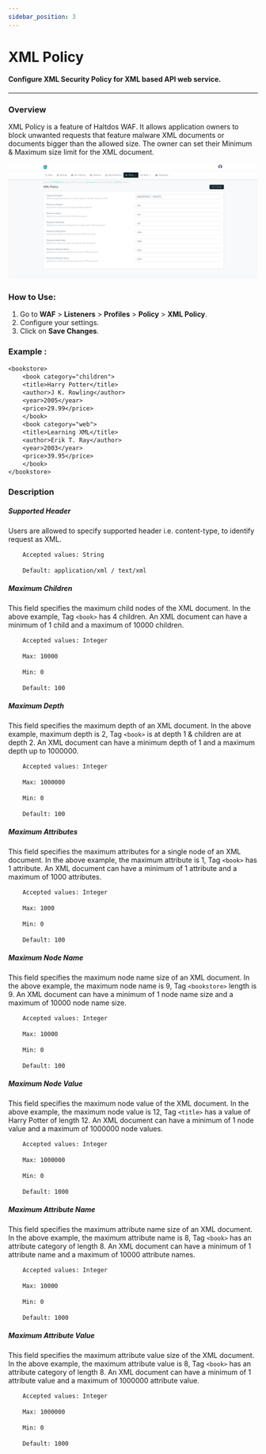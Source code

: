 ```yaml
---
sidebar_position: 3
---
```


# XML Policy

#### Configure XML Security Policy for XML based API web service.
---

### Overview

XML Policy is a feature of Haltdos WAF. It allows application owners to block unwanted requests that feature malware XML documents or documents bigger than the allowed size. The owner can set their Minimum & Maximum size limit for the XML document.

![Xmlpolicy](/img/waf/v8/docs/WAFxmlpolicy.png)

### How to Use:
1. Go to **WAF** > **Listeners** > **Profiles** > **Policy** > **XML Policy**.
2. Configure your settings.
3. Click on **Save Changes**.

### Example :

```
<bookstore>
    <book category="children">
    <title>Harry Potter</title>
    <author>J K. Rowling</author>
    <year>2005</year>
    <price>29.99</price>
    </book>
    <book category="web">
    <title>Learning XML</title>
    <author>Erik T. Ray</author>
    <year>2003</year>
    <price>39.95</price>
    </book>
</bookstore> 
```

### Description

##### **Supported Header**  
 Users are allowed to specify supported header i.e. content-type, to identify request as XML.

```
    Accepted values: String 

    Default: application/xml / text/xml
```


##### **Maximum Children**  
This field specifies the maximum child nodes of the XML document. In the above example, Tag ``<book>`` has 4 children. An XML document can have a minimum of 1 child and a maximum of 10000 children.

```
    Accepted values: Integer 

    Max: 10000

    Min: 0

    Default: 100 
```


##### **Maximum Depth**  
This field specifies the maximum depth of an XML document. In the above example, maximum depth is 2, Tag ``<book>`` is at depth 1 & children are at depth 2. An XML document can have a minimum depth of 1 and a maximum depth up to 1000000.

```
    Accepted values: Integer 

    Max: 1000000

    Min: 0

    Default: 100 
```


##### **Maximum Attributes**  
This field specifies the maximum attributes for a single node of an XML document. In the above example, the maximum attribute is 1, Tag ``<book>`` has 1 attribute. An XML document can have a minimum of 1 attribute and a maximum of 1000 attributes.

```
    Accepted values: Integer

    Max: 1000

    Min: 0

    Default: 100 
```


##### **Maximum Node Name**  
This field specifies the maximum node name size of an XML document. In the above example, the maximum node name is 9, Tag ``<bookstore>`` length is 9. An XML document can have a minimum of 1 node name size and a maximum of 10000 node name size.

```
    Accepted values: Integer 

    Max: 10000

    Min: 0

    Default: 100
```


##### **Maximum Node Value**  
This field specifies the maximum node value of the XML document. In the above example, the maximum node value is 12, Tag ``<title>`` has a value of Harry Potter of length 12. An XML document can have a minimum of 1 node value and a maximum of 1000000 node values.

```
    Accepted values: Integer 

    Max: 1000000

    Min: 0

    Default: 1000
```


##### **Maximum Attribute Name**  
This field specifies the maximum attribute name size of an XML document. In the above example, the maximum attribute name is 8, Tag ``<book>`` has an attribute category of length 8. An XML document can have a minimum of 1 attribute name and a maximum of 10000 attribute names.

```
    Accepted values: Integer 

    Max: 10000

    Min: 0

    Default: 1000 
```


##### **Maximum Attribute Value**  
This field specifies the maximum attribute value size of the XML document. In the above example, the maximum attribute value is 8, Tag ``<book>`` has an attribute category of length 8. An XML document can have a minimum of 1 attribute value and a maximum of 1000000 attribute value.

```
    Accepted values: Integer 

    Max: 1000000

    Min: 0

    Default: 1000
```

